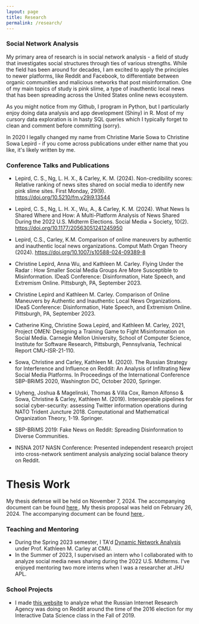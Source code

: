 ```yaml
---
layout: page
title: Research
permalink: /research/
---
```



### Social Network Analysis

My primary area of research is in social network analysis - a field of study that investigates social structures through ties of various strengths. While the field has been around for decades, I am excited to apply the principles to newer platforms, like Reddit and Facebook, to differentiate between organic communities and malicious networks that post misinformation. One of my main topics of study is pink slime, a type of inauthentic local news that has been spreading across the United States online news ecosystem. 

As you might notice from my Github, I program in Python, but I particularly enjoy doing data analysis and app development (Shiny) in R. Most of my cursory data exploration is in hasty SQL queries which I typically forget to clean and comment before committing (sorry).

In 2020 I legally changed my name from Christine Marie Sowa to Christine Sowa Lepird - if you come across publications under either name that you like, it's likely written by me.

### Conference Talks and Publications
* Lepird, C. S., Ng, L. H. X., & Carley, K. M. (2024). Non-credibility scores: Relative ranking of news sites shared on social media to identify new pink slime sites. First Monday, 29(9). https://doi.org/10.5210/fm.v29i9.13544

* Lepird, C. S., Ng, L. H. X., Wu, A., & Carley, K. M. (2024). What News Is Shared Where and How: A Multi-Platform Analysis of News Shared During the 2022 U.S. Midterm Elections. Social Media + Society, 10(2). https://doi.org/10.1177/20563051241245950

* Lepird, C.S., Carley, K.M. Comparison of online maneuvers by authentic and inauthentic local news organizations. Comput Math Organ Theory (2024). https://doi.org/10.1007/s10588-024-09389-8

* Christine Lepird, Anna Wu, and Kathleen M. Carley. Flying Under the Radar : How Smaller Social Media Groups Are More Susceptible to Misinformation. IDeaS Conference: Disinformation, Hate Speech, and Extremism Online. Pittsburgh, PA, September 2023.
 
* Christine Lepird and Kathleen M. Carley. Comparison of Online Maneuvers by Authentic and Inauthentic Local News Organizations. IDeaS Conference: Disinformation, Hate Speech, and Extremism Online. Pittsburgh, PA, September 2023.
 
* Catherine King, Christine Sowa Lepird, and Kathleen M. Carley, 2021, Project OMEN: Designing a Training Game to Fight Misinformation on Social Media. Carnegie Mellon University, School of Computer Science, Institute for Software Research, Pittsburgh, Pennsylvania, Technical Report CMU-ISR-21-110.

* Sowa, Christine and Carley, Kathleen M. (2020). The Russian Strategy for Interference and Influence on Reddit: An Analysis of Infiltrating New Social Media Platforms.  In Proceedings of the International Conference SBP-BRiMS 2020,  Washington DC, October 2020, Springer.

* Uyheng, Joshua & Magelinski, Thomas & Villa Cox, Ramon Alfonso & Sowa, Christine & Carley, Kathleen M. (2019). Interoperable pipelines for social cyber-security: assessing Twitter information operations during NATO Trident Juncture 2018. Computational and Mathematical Organization Theory, 1-19. Springer. 

* SBP-BRiMS 2019: Fake News on Reddit: Spreading Disinformation to Diverse Communities. 

* INSNA 2017 NASN Conference: Presented independent research project into cross-network sentiment analysis analyzing social balance theory on Reddit.

# Thesis Work
My thesis defense will be held on November 7, 2024. The accompanying document can be found <a href="/Lepird_Thesis_Oct2024.pdf" target="_blank">here </a>.
My thesis proposal was held on February 26, 2024. The accompanying document can be found <a href="/lepird_proposal.pdf" target="_blank">here </a>.

### Teaching and Mentoring
* During the Spring 2023 semester, I TA'd [Dynamic Network Analysis](https://www.cmu.edu/ideas-social-cybersecurity/courses/19-640.html) under Prof. Kathleen M. Carley at CMU.
* In the Summer of 2023, I supervised an intern who I collaborated with to analyze social media news sharing during the 2022 U.S. Midterms. I've enjoyed mentoring two more interns when I was a researcher at JHU APL. 

### School Projects
* I made [this website](https://csowa-ids-final.weebly.com/) to analyze what the Russian Internet Research Agency was doing on Reddit around the time of the 2016 election for my Interactive Data Science class in the Fall of 2019.
